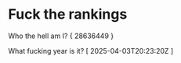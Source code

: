 # Fuck the rankings

Who the hell am I?
{ 28636449 }

What fucking year is it?
[ 2025-04-03T20:23:20Z ]
